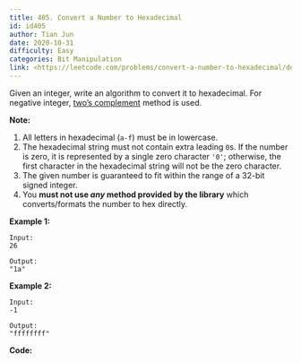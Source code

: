 ```yaml
---
title: 405. Convert a Number to Hexadecimal
id: id405
author: Tian Jun
date: 2020-10-31
difficulty: Easy
categories: Bit Manipulation
link: <https://leetcode.com/problems/convert-a-number-to-hexadecimal/description/>
---
```


Given an integer, write an algorithm to convert it to hexadecimal. For
negative integer, [two’s
complement](https://en.wikipedia.org/wiki/Two%27s_complement) method is used.

**Note:**

  1. All letters in hexadecimal (`a-f`) must be in lowercase.
  2. The hexadecimal string must not contain extra leading `0`s. If the number is zero, it is represented by a single zero character `'0'`; otherwise, the first character in the hexadecimal string will not be the zero character.
  3. The given number is guaranteed to fit within the range of a 32-bit signed integer.
  4. You **must not use _any_ method provided by the library** which converts/formats the number to hex directly.

**Example 1:**
            Input:    26        Output:    "1a"    

**Example 2:**
            Input:    -1        Output:    "ffffffff"    


**Code:**
